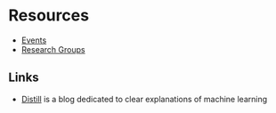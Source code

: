 # Resources

* [Events](http://realai.org/resources/events.html)
* [Research Groups](http://realai.org/resources/research-groups.html)

## Links

* [Distill](http://distill.pub/) is a blog dedicated to clear explanations of machine learning
